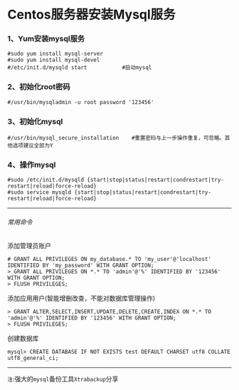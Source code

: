 # Centos服务器安装Mysql服务

### 1、Yum安装mysql服务
```
#sudo yum install mysql-server
#sudo yum install mysql-devel
#/etc/init.d/mysqld start           #启动mysql
```

### 2、初始化root密码
```
#/usr/bin/mysqladmin -u root password '123456'
```

### 3、初始化mysql
```
#/usr/bin/mysql_secure_installation    #重置密码与上一步操作重复，可忽略。其他选项建议全部为Y
```

### 4、操作mysql
```
#sudo /etc/init.d/mysqld {start|stop|status|restart|condrestart|try-restart|reload|force-reload}
#sudo service mysqld {start|stop|status|restart|condrestart|try-restart|reload|force-reload}
```

------
###### 常用命令


添加管理员账户
```
# GRANT ALL PRIVILEGES ON my_database.* TO 'my_user'@'localhost' IDENTIFIED BY 'my_password' WITH GRANT OPTION;
> GRANT ALL PRIVILEGES ON *.* TO 'admin'@'%' IDENTIFIED BY '123456' WITH GRANT OPTION;
> FLUSH PRIVILEGES;
```

添加应用用户(智能增删改查，不能对数据库管理操作)
```
> GRANT ALTER,SELECT,INSERT,UPDATE,DELETE,CREATE,INDEX ON *.* TO 'admin'@'%' IDENTIFIED BY '123456' WITH GRANT OPTION;
> FLUSH PRIVILEGES;
```

创建数据库
```
mysql> CREATE DATABASE IF NOT EXISTS test DEFAULT CHARSET utf8 COLLATE utf8_general_ci;
```


------
`注`:强大的`mysql`备份工具`Xtrabackup`分享
